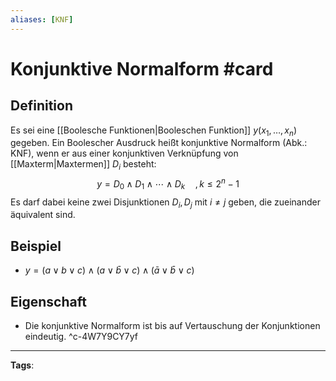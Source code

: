 ```yaml
---
aliases: [KNF]
---
```


# Konjunktive Normalform #card
## Definition
Es sei eine [[Boolesche Funktionen|Booleschen Funktion]] $y\left(x_{1}, \ldots, x_{n}\right)$ gegeben. Ein Boolescher Ausdruck heißt konjunktive Normalform (Abk.: KNF), wenn er aus einer konjunktiven Verknüpfung von [[Maxterm|Maxtermen]] $D_{i}$ besteht:
$$
y=D_{0} \wedge D_{1} \wedge \cdots \wedge D_{k} \quad, k \leq 2^{n}-1
$$
Es darf dabei keine zwei Disjunktionen $D_{i}, D_{j}$ mit $i \neq j$ geben, die zueinander äquivalent sind.
## Beispiel
- $y=(a \vee b \vee c) \wedge(a \vee \bar{b} \vee c) \wedge(\bar{a} \vee \bar{b} \vee c)$
## Eigenschaft
- Die konjunktive Normalform ist bis auf Vertauschung der Konjunktionen eindeutig.
^c-4W7Y9CY7yf
---
**Tags**: 